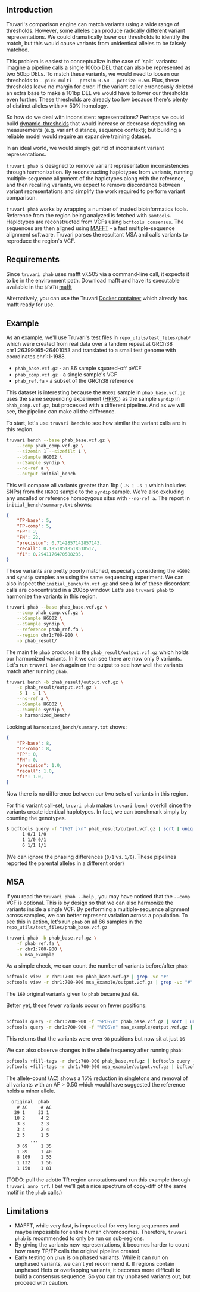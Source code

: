Introduction
------------

Truvari's comparison engine can match variants using a wide range of thresholds. However, some alleles can produce radically different variant representations. We could dramatically lower our thresholds to identify the match, but this would cause variants from unidentical alleles to be falsely matched. 

This problem is easiest to conceptualize in the case of 'split' variants: imagine a pipeline calls a single 100bp DEL that can also be represented as two 50bp DELs. To match these variants, we would need to loosen our thresholds to `--pick multi --pctsim 0.50 --pctsize 0.50`. Plus, these thresholds leave no margin for error. If the variant caller erroneously deleted an extra base to make a 101bp DEL we would have to lower our thresholds even further. These thresholds are already too low because there's plenty of distinct alleles with >= 50% homology.

So how do we deal with inconsistent representations? Perhaps we could build [dynamic-thresholds](https://github.com/ACEnglish/truvari/discussions/94) that would increase or decrease depending on measurements (e.g. variant distance, sequence context); but building a reliable model would require an expansive training dataset. 

In an ideal world, we would simply get rid of inconsistent variant representations. 

`truvari phab` is designed to remove variant representation inconsistencies through harmonization. By reconstructing haplotypes from variants, running multiple-sequence alignment of the haplotypes along with the reference, and then recalling variants, we expect to remove discordance between variant representations and simplify the work required to perform variant comparison.

`truvari phab` works by wrapping a number of trusted bioinformatics tools. Reference from the region being analyzed is fetched with `samtools`. Haplotypes are reconstructed from VCFs using `bcftools consensus`. The sequences are then aligned using [MAFFT](https://mafft.cbrc.jp/alignment/software/) - a fast multiple-sequence alignment software. Truvari parses the resultant MSA and calls variants to reproduce the region's VCF. 

Requirements
------------
Since `truvari phab` uses mafft v7.505 via a command-line call, it expects it to be in the environment path. Download mafft and have its executable available in the `$PATH` [mafft](https://mafft.cbrc.jp/alignment/software/)

Alternatively, you can use the Truvari [Docker container](Development#docker) which already has mafft ready for use.

Example
-------
As an example, we'll use Truvari's test files in `repo_utils/test_files/phab*` which were created from real data over a tandem repeat at GRCh38 chr1:26399065-26401053 and translated to a small test genome with coordinates chr1:1-1988.

* `phab_base.vcf.gz` - an 86 sample squared-off pVCF
* `phab_comp.vcf.gz` - a single sample's VCF
* `phab_ref.fa` - a subset of the GRCh38 reference

This dataset is interesting because the `HG002` sample in `phab_base.vcf.gz` uses the same sequencing experiment ([HPRC](https://github.com/human-pangenomics/HPP_Year1_Assemblies)) as the sample `syndip` in `phab_comp.vcf.gz`, but processed with a different pipeline. And as we will see, the pipeline can make all the difference.

To start, let's use `truvari bench` to see how similar the variant calls are in this region.
```bash
truvari bench --base phab_base.vcf.gz \
	--comp phab_comp.vcf.gz \
	--sizemin 1 --sizefilt 1 \
	--bSample HG002 \
	--cSample syndip \
	--no-ref a \
	--output initial_bench
```
This will compare all variants greater than 1bp ( `-S 1 -s 1` which includes SNPs) from the `HG002` sample to the `syndip` sample. We're also excluding any uncalled or reference homozygous sites with `--no-ref a`. The report in `initial_bench/summary.txt` shows:
```json
{
    "TP-base": 5,
    "TP-comp": 5,
    "FP": 2,
    "FN": 22,
    "precision": 0.7142857142857143,
    "recall": 0.18518518518518517,
    "f1": 0.2941176470588235,
}
```

These variants are pretty poorly matched, especially considering the `HG002` and `syndip` samples are using the same sequencing experiment. We can also inspect the `initial_bench/fn.vcf.gz` and see a lot of these discordant calls are concentrated in a 200bp window. Let's use `truvari phab` to harmonize the variants in this region.
```bash
truvari phab --base phab_base.vcf.gz \
	--comp phab_comp.vcf.gz \
	--bSample HG002 \
	--cSample syndip \
	--reference phab_ref.fa \
	--region chr1:700-900 \
	-o phab_result/
```

The main file `phab` produces is the `phab_result/output.vcf.gz` which holds our harmonized variants.  In it we can see there are now only 9 variants. Let's run `truvari bench` again on the output to see how well the variants match after running `phab`.

```bash
truvari bench -b phab_result/output.vcf.gz \
	-c phab_result/output.vcf.gz \
	-S 1 -s 1 \
	--no-ref a \
	--bSample HG002 \
	--cSample syndip \
	-o harmonized_bench/
```
Looking at `harmonized_bench/summary.txt` shows:
```json
{
    "TP-base": 8,
    "TP-comp": 8,
    "FP": 0,
    "FN": 0,
    "precision": 1.0,
    "recall": 1.0,
    "f1": 1.0,
}
```
Now there is no difference between our two sets of variants in this region.

For this variant call-set, `truvri phab` makes `truvari bench` overkill since the variants create identical haplotypes. In fact, we can benchmark simply by counting the genotypes.
```bash
$ bcftools query -f "[%GT ]\n" phab_result/output.vcf.gz | sort | uniq -c
      1 0/1 1/0
      1 1/0 0/1
      6 1/1 1/1
```
(We can ignore the phasing differences (`0/1` vs. `1/0`). These pipelines reported the parental alleles in a different order)

MSA
---

If you read the `truvari phab --help` , you may have noticed that the `--comp` VCF is optional. This is by design so that we can also harmonize the variants inside a single VCF. By performing a multiple-sequence alignment across samples, we can better represent variation across a population. To see this in action, let's run `phab` on all 86 samples in the `repo_utils/test_files/phab_base.vcf.gz`
```bash
truvari phab -b phab_base.vcf.gz \
	-f phab_ref.fa \
	-r chr1:700-900 \
	-o msa_example
```

As a simple check, we can count the number of variants before/after `phab`:
```bash
bcftools view -r chr1:700-900 phab_base.vcf.gz | grep -vc "#"
bcftools view -r chr1:700-900 msa_example/output.vcf.gz | grep -vc "#"
```
The `160` original variants given to `phab` became just `60`.

Better yet, these fewer variants occur on fewer positions:
```bash

bcftools query -r chr1:700-900 -f "%POS\n" phab_base.vcf.gz | sort | uniq | wc -l
bcftools query -r chr1:700-900 -f "%POS\n" msa_example/output.vcf.gz | sort | uniq | wc -l
```
This returns that the variants were over `98` positions but now sit at just `16`

We can also observe changes in the allele frequency after running `phab`:
```bash
bcftools +fill-tags -r chr1:700-900 phab_base.vcf.gz | bcftools query -f "%AC\n" | sort -n | uniq -c
bcftools +fill-tags -r chr1:700-900 msa_example/output.vcf.gz | bcftools query -f "%AC\n" | sort -n | uniq -c
```
The allele-count (AC) shows a 15% reduction in singletons and removal of all variants with an AF > 0.50 which would have suggested the reference holds a minor allele.
```txt
  original  phab
    # AC     # AC
   39 1     33 1
   18 2      4 2
    3 3      2 3
    3 4      2 4
    2 5      1 5
         ...
    3 69     1 35
    1 89     1 40
    8 109    1 53
    1 132    1 56
    1 150    1 81
```

(TODO: pull the adotto TR region annotations and run this example through `truvari anno trf`. I bet we'll get a nice spectrum of copy-diff of the same motif in the `phab` calls.)

Limitations
-----------
* MAFFT, while very fast, is impractical for very long sequences and maybe impossible for entire human chromosomes. Therefore, `truvari phab` is recommended to only be run on sub-regions.
* By giving the variants new representations, it becomes harder to count how many TP/FP calls the original pipeline created. 
* Early testing on `phab` is on phased variants. While it can run on unphased variants, we can't yet recommend it. If regions contain unphased Hets or overlapping variants, it becomes more difficult to build a consensus sequence. So you can try unphased variants out, but proceed with caution.

